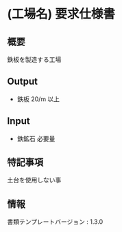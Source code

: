 # (工場名) 要求仕様書

## 概要
鉄板を製造する工場

## Output
- 鉄板 20/m 以上

## Input
- 鉄鉱石 必要量

## 特記事項
土台を使用しない事

## 情報
書類テンプレートバージョン : 1.3.0
